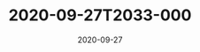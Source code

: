 ---
date: 2020-09-27
title: 2020-09-27T2033-000
hero: 2020/2020-09-27T2033-000.jpeg

# briefly describe the image…
alt: ''

# insert the closed caption text after the three-dash break…
# (include line-breaks, punctuation, and capitalization)
---